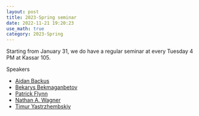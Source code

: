 ```yaml
---
layout: post
title: 2023-Spring seminar
date: 2022-11-21 19:20:23 
use_math: true
category: 2023-Spring
---
```

 

Starting from January 31, we do have a regular seminar at every Tuesday 4 PM at Kassar 105. 

Speakers 

- [Aidan Backus](https://abackus.github.io)
- [Bekarys Bekmaganbetov](https://appliedmath.brown.edu/people/bekarys-bekmaganbetov)
- [Patrick Flynn](https://patrickthomasflynn.github.io)
- [Nathan A. Wagner](https://nathanawagner.weebly.com/)
- [Timur Yastrzhembskiy](https://sites.google.com/brown.edu/timur/home)

